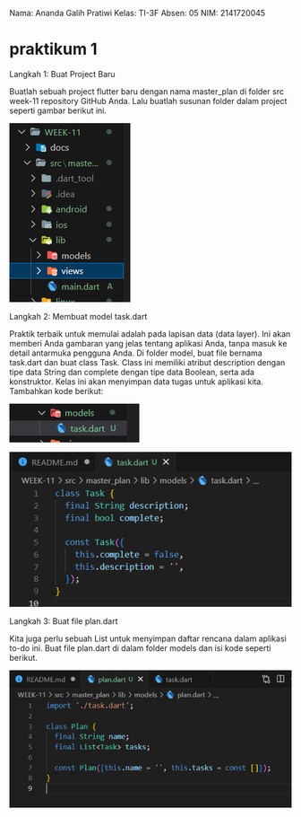 Nama: Ananda Galih Pratiwi
Kelas: TI-3F
Absen: 05
NIM: 2141720045

# praktikum 1

Langkah 1: Buat Project Baru

Buatlah sebuah project flutter baru dengan nama master_plan di folder src week-11 repository GitHub Anda. Lalu buatlah susunan folder dalam project seperti gambar berikut ini.

![p1l1](/WEEK-11/docs/praktikum-01/langkah-01.png)

Langkah 2: Membuat model task.dart

Praktik terbaik untuk memulai adalah pada lapisan data (data layer). Ini akan memberi Anda gambaran yang jelas tentang aplikasi Anda, tanpa masuk ke detail antarmuka pengguna Anda. Di folder model, buat file bernama task.dart dan buat class Task. Class ini memiliki atribut description dengan tipe data String dan complete dengan tipe data Boolean, serta ada konstruktor. Kelas ini akan menyimpan data tugas untuk aplikasi kita. Tambahkan kode berikut:

![](/WEEK-11/docs/praktikum-01/langkah-02.png)

![](/WEEK-11/docs/praktikum-01/langkah-02-kode.png)

Langkah 3: Buat file plan.dart

Kita juga perlu sebuah List untuk menyimpan daftar rencana dalam aplikasi to-do ini. Buat file plan.dart di dalam folder models dan isi kode seperti berikut.

![](/WEEK-11/docs/praktikum-01/langkah-03.png)
